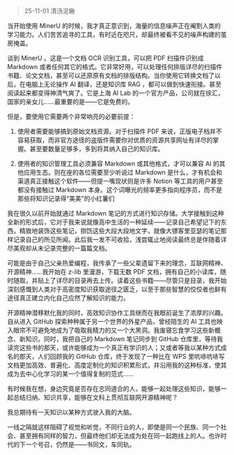 > 25-11-01 清汤泥鳅

当开始使用 MinerU 的时候，我才真正意识到，海量的信息噪声正在阉割人类的学习能力。人们苦苦追寻的工具，有时近在咫尺，却最终被看不见的噪声构建的茧房掩盖。

谈到 MinerU 。这是一个文档 OCR 识别工具，可以把 PDF 扫描件识别成 Markdown 或者任何其它的格式。它非常好用，可以处理任何排版详尽的扫描件书籍、论文文档，甚至可以还原原有文档的排版结构。当你使用它转换文档了以后，在电脑上无论操作 AI 翻译，还是知识库 RAG ，都可以做到快速衔接。甚至阅读起来都变得神清气爽了。它是上海 AI Lab 的一个官方产品，公司就在徐汇，国家的亲女儿……最重要的是——它是免费的。

但是，要使用它需要两个非常响亮的必要前提：

1. 使用者需要能够搞到原始文档资源。对于扫描件 PDF 来说，正版电子档并不容易获取，而非官方途径的盗版件需要你对优质的资源共享网址有详尽的掌握。甚至要数量足够多，多到将其纳入自己的知识库。
 
2. 使用者的知识管理工具必须兼容 Markdown 或其他格式，才可以兼容 AI 的其他应用生态。则在座的各位需要至少听说过 Markdown 是什么，才有机会和渠道真正接触这个软件——但提一嘴现状则是许多 Notion 等工具的用户甚至都没有接触过 Markdown 本身。这个词曝光的频率更多指向程序员，而不是那些将知识记录得“美美”的小红薯们

我在很久以前开始就通过 Markdown 笔记的方式进行知识存储。大学接触到这种全新的形式后，它对于我来说就像高中生活的一种延续——记录自己希望记下的东西，精致地装饰这些笔记，捯饬这些大段大段地文字，就像大镖客里亚瑟的笔记那样记录自己的所见所闻。此后我一发不可收拾，浅尝辄止地阅读最终总是伴随着详尽美观却从未记录完整的一篇篇文档。

可能是由于自己父亲热爱编程，我传承了一些父辈遗留下来的理念，互联网精神、开源精神……我开始在 z-lib 里漫游，下载无数 PDF 文档，拥有自己的小读库，随时随取，并贴上了详尽的目录再去上传。读着这些书籍——尽管只是目录，我开始深刻感慨到人类对于高密度知识获取途径之匮乏，以至于那些智慧的佼佼者也鲜有途径真正建立内化自己应然了解知识的能力。

开源精神潜移默化我的同时，高效知识协作工具继而在我眼前诞生了浓厚的兴趣。自从进入 GitHub 探索种种属于另一个世界的外星产品，曾经陌生的 AI 工具也映入眼帘不可避免地成为了吸取我精力的又一个大黑洞。我废寝忘食学习这些新概念、新知识。同时，我把自己的 Markdown 笔记同步到 GitHub 仓库里，等待我读完这些书的那天，或许能够成为一个真正有学识的人；又或者等我以某种方式成名的那天，人们回顾我的 GitHub 仓库，终于发现了一种比在 WPS 里吭哧吭哧写文档更加高效、普遍化、高度定制化的知识积累形式，并沿用我的这种标准，使其成为去中心化学习的某一个值得复制的范式……

有时候我在想，身边究竟是否存在志同道合的人，能够一起处理这些知识，能够一起总结归纳、知识共享，能够在文科上贯彻互联网开源精神呢？

我总期待有一天知识以某种方式驶入我的大脑。



一线之隔就这样阻碍了视觉和听觉，不同行业的人，即使是同一个民族、同一个社会、甚至拥有同样的智力，但最终他们却无法成为处在同一起跑线上的人。也许时代的下一个号召，仍然是——书同文，车同轨。